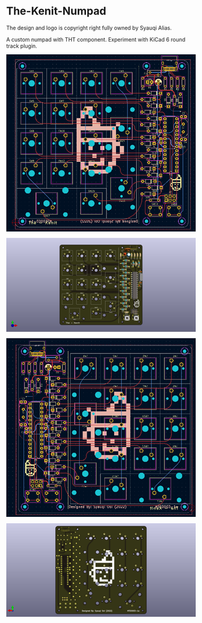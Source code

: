 # The-Kenit-Numpad
The design and logo is copyright right fully owned by Syauqi Alias.

A custom numpad with THT component. Experiment with KiCad 6 round track plugin. 

![build](./Image/1.PNG)

![build](./Image/3.png)

![build](./Image/2.PNG)

![build](./Image/4.png)
